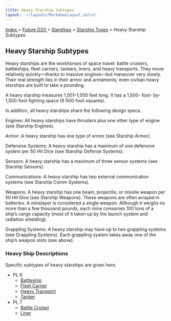 ```yaml
---
title: Heavy Starship Subtypes
layout: '~/layouts/MarkdownLayout.astro'
---
```


[ Index ](/) > [ Future D20 ](/future.d20.srd) > [Starships](/future.d20.srd/starships) > [Starship Types](/future.d20.srd/starships/starship.types) > Heavy Starship Subtypes

## Heavy Starship Subtypes

Heavy starships are the workhorses of space travel: battle cruisers,
battleships, fleet carriers, tankers, liners, and heavy transports. They move
relatively quickly—thanks to massive engines—but maneuver very slowly. Their
real strength lies in their armor and armaments; even civilian heavy starships
are built to take a pounding.

A heavy starship measures 1,001–1,500 feet long. It has a 1,500- foot-
by-1,500-foot fighting space (9 500-foot squares).

In addition, all heavy starships share the following design specs.

Engines: All heavy starships have thrusters plus one other type of engine (see
Starship Engines).

Armor: A heavy starship has one type of armor (see Starship Armor).

Defensive Systems: A heavy starship has a maximum of one defensive system per
50 Hit Dice (see Starship Defense Systems).

Sensors: A heavy starship has a maximum of three sensor systems (see Starship
Sensors).

Communications: A heavy starship has two external communication systems (see
Starship Comm Systems).

Weapons: A heavy starship has one beam, projectile, or missile weapon per 50
Hit Dice (see Starship Weapons). These weapons are often arrayed in batteries.
A minelayer is considered a single weapon. Although it weighs no more than a
few thousand pounds, each mine consumes 100 tons of a ship’s cargo capacity
(most of it taken up by the launch system and radiation shielding).

Grappling Systems: A heavy starship may have up to two grappling systems (see
Grappling Systems). Each grappling system takes away one of the ship’s weapon
slots (see above).

### Heavy Ship Descriptions

Specific subtypes of heavy starships are given here.

  * PL 6
    * [Battleship](/future.d20.srd/starships/starship.types/heavy.starship.subtypes/battleship)
    * [Fleet Carrier](/future.d20.srd/starships/starship.types/heavy.starship.subtypes/fleet.carrier)
    * [Heavy Transport](/future.d20.srd/starships/starship.types/heavy.starship.subtypes/heavy.transport)
    * [Tanker](/future.d20.srd/starships/starship.types/heavy.starship.subtypes/tanker)
  * PL 7
    * [Battle Cruiser](/future.d20.srd/starships/starship.types/heavy.starship.subtypes/battle.cruiser)
    * [Liner](/future.d20.srd/starships/starship.types/heavy.starship.subtypes/liner)

